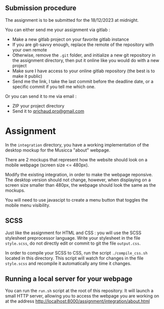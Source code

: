 ## Submission procedure

The assignment is to be submitted for the 18/12/2023 at midnight.


You can either send me your assignment via gitlab : 

- Make a new gitlab project on your favorite gitlab instance
- If you are git-savvy enough, replace the remote of the repository
with your own remote
- Otherwise, remove the `.git` folder, and initialize a new git repository
in the assignment directory, then put it online like you would do with a new
project
- Make sure I have access to your online gitlab repository (the best is to make it public)
- Send me the link, I take the last commit before the deadline date, or a specific
commit if you tell me which one.


Or you can send it to me via email :
- ZIP your project directory
- Send it to qrichaud.pro@gmail.com


# Assignment

In the `integration` directory, you have a working implementation of 
the desktop mockup for the Musicca "about" webpage.

There are 2 mockups that represent how the website should 
look on a mobile webpage (screen size <= 480px).

Modify the existing integration, in order to make the 
webpage reponsive. The desktop version should not change, however, when
displaying on a screen size smaller than 480px, 
the webpage should look the same as the mockups.

You will need to use javascipt to create a menu button that toggles the mobile menu visibility.

## SCSS

Just like the assignment for HTML and CSS : you will use the SCSS stylesheet preprocessor language. Write your stylesheet in the file `style.scss`, do not directly edit or commit to git
the file `output.css`.

In order to compile your SCSS to CSS, run the script `./compile_css.sh` 
located in this directory. This script will watch for changes in the file `style.scss`
and recompile it automatically any time it changes.

## Running a local server for your webpage

You can run the `run.sh` script at the root of this repository. It will launch a small
HTTP server, allowing you to access the webpage you are working on at the address
<http://localhost:8000/assignment/integration/about.html>
